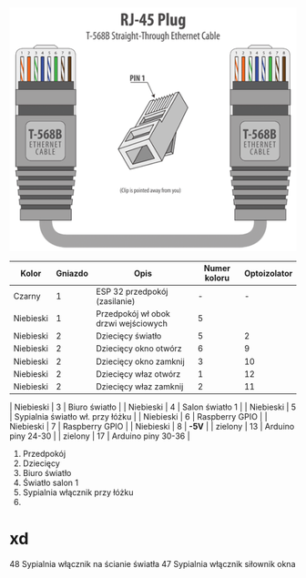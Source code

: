 ![RJ45 Pinout](pinout.gif "RJ45 Pinout")


| Kolor | Gniazdo | Opis | Numer koloru | Optoizolator |
| ----- | ------- | ---- | ---- | ---- |
| Czarny    | 1  | ESP 32 przedpokój (zasilanie)| - | - |
| Niebieski | 1  | Przedpokój wł obok drzwi wejściowych | 5 | | 1 |
| Niebieski | 2  | Dziecięcy światło | 5 | 2 |
| Niebieski | 2  | Dziecięcy okno otwórz | 6 | 9 |
| Niebieski | 2  | Dziecięcy okno zamknij | 3 | 10 |
| Niebieski | 2  | Dziecięcy właz otwórz | 1 | 12 |
| Niebieski | 2  | Dziecięcy właz zamknij | 2 | 11 |

| Niebieski | 3  | Biuro światło |
| Niebieski | 4  | Salon światło 1 |
| Niebieski | 5  | Sypialnia światło wł. przy łóżku |
| Niebieski | 6  | Raspberry GPIO |
| Niebieski | 7  | Raspberry GPIO |
| Niebieski | 8  | **-5V** |
| zielony | 13 | Arduino piny 24-30 |
| zielony | 17 | Arduino piny 30-36 |

1. Przedpokój
2. Dziecięcy
3. Biuro światło
4. Światło salon 1
5. Sypialnia włącznik przy łóżku
6.


# xd
48  Sypialnia włącznik na ścianie światła
47  Sypialnia włącznik siłownik okna